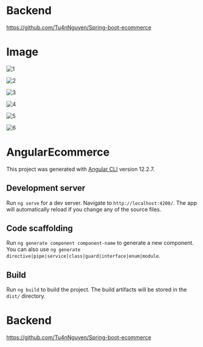 # Backend

https://github.com/Tu4nNguyen/Spring-boot-ecommerce

# Image

![1](https://media.discordapp.net/attachments/912605434886639636/912605446379012096/unknown.png?width=1248&height=676)

![2](https://media.discordapp.net/attachments/912605434886639636/912605591371935755/unknown.png?width=1248&height=676)

![3](https://media.discordapp.net/attachments/912605434886639636/912605872163803156/unknown.png?width=1248&height=676)

![4](https://media.discordapp.net/attachments/912605434886639636/912605932951842816/unknown.png?width=1248&height=676)

![5](https://media.discordapp.net/attachments/912605434886639636/912605958327373824/unknown.png?width=1248&height=676)

![6](https://media.discordapp.net/attachments/912605434886639636/912606014791122974/unknown.png?width=1248&height=676)

# AngularEcommerce

This project was generated with [Angular CLI](https://github.com/angular/angular-cli) version 12.2.7.

## Development server

Run `ng serve` for a dev server. Navigate to `http://localhost:4200/`. The app will automatically reload if you change any of the source files.

## Code scaffolding

Run `ng generate component component-name` to generate a new component. You can also use `ng generate directive|pipe|service|class|guard|interface|enum|module`.

## Build

Run `ng build` to build the project. The build artifacts will be stored in the `dist/` directory.

# Backend
https://github.com/Tu4nNguyen/Spring-boot-ecommerce



